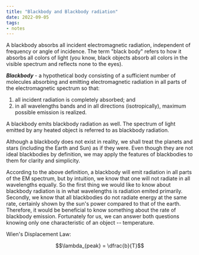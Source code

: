 ```yaml
---
title: "Blackbody and Blackbody radiation"
date: 2022-09-05
tags:
- notes
---
```


A blackbody absorbs all incident electromagnetic radiation, independent of frequency or angle of incidence. The term "black body" refers to how it absorbs all colors of light (you know, black objects absorb all colors in the visible spectrum and reflects none to the eyes).

_**Blackbody**_ - a hypothetical body consisting of a sufficient number of molecules absorbing and emitting electromagnetic radiation in all parts of the electromagnetic spectrum so that:

1.  all incident radiation is completely absorbed; and
2.  in all wavelengths bands and in all directions (isotropically), maximum possible emission is realized.

A blackbody emits blackbody radiation as well. The spectrum of light emitted by any heated object is referred to as blackbody radiation.

Although a blackbody does not exist in reality, we shall treat the planets and stars (including the Earth and Sun) as if they were. Even though they are not ideal blackbodies by definition, we may apply the features of blackbodies to them for clarity and simplicity.

According to the above definition, a blackbody will emit radiation in all parts of the EM spectrum, but by intuition, we know that one will not radiate in all wavelengths equally. So the first thing we would like to know about blackbody radiation is in what wavelengths is radiation emited primarily. Secondly, we know that all blackbodies do not radiate energy at the same rate, certainly shown by the sun's power compared to that of the earth. Therefore, it would be beneficial to know something about the rate of blackbody emission. Fortunately for us, we can answer both questions knowing only one characteristic of an object -- temperature.

Wien's Displacement Law:

$$\lambda_{peak} = \dfrac{b}{T}$$
